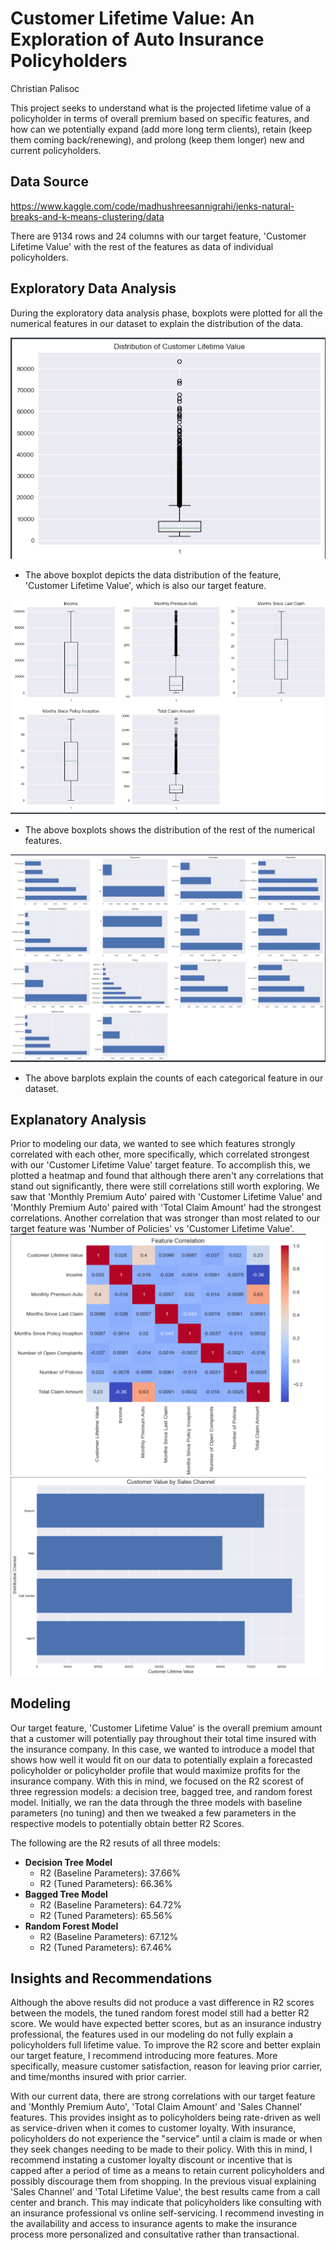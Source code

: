 # Customer Lifetime Value: An Exploration of Auto Insurance Policyholders
Christian Palisoc

This project seeks to understand what is the projected lifetime value of a policyholder in terms of overall premium based on specific features, and how can we 
potentially expand (add more long term clients), retain (keep them coming back/renewing), and prolong (keep them longer) new and current policyholders.

## Data Source
https://www.kaggle.com/code/madhushreesannigrahi/jenks-natural-breaks-and-k-means-clustering/data

There are 9134 rows and 24 columns with our target feature, 'Customer Lifetime Value' with the rest of the features as data of individual policyholders.

## Exploratory Data Analysis

During the exploratory data analysis phase, boxplots were plotted for all the numerical features in our dataset to explain the distribution of the data. 


![CLV box](https://github.com/cipalisoc/Project2/blob/main/cust%20lifetime%20value%20boxplot.png?raw=true)
- The above boxplot depicts the data distribution of the feature, 'Customer Lifetime Value', which is also our target feature.

![num boxes](https://github.com/cipalisoc/Project2/blob/main/num%20features%20boxplots.png?raw=true)
- The above boxplots shows the distribution of the rest of the numerical features.

![cat bars](https://github.com/cipalisoc/Project2/blob/main/cat%20features%20bars.png?raw=true)
- The above barplots explain the counts of each categorical feature in our dataset.

## Explanatory Analysis
Prior to modeling our data, we wanted to see which features strongly correlated with each other, more specifically, which correlated strongest with our 'Customer
Lifetime Value' target feature. To accomplish this, we plotted a heatmap and found that although there aren't any correlations that stand out significantly, there
were still correlations still worth exploring. We saw that 'Monthly Premium Auto' paired with 'Customer Lifetime Value' and 'Monthly Premium Auto' paired with 
'Total Claim Amount' had the strongest correlations. Another correlation that was stronger than most related to our target feature was 'Number of Policies' vs 
'Customer Lifetime Value'.
![heatmap](https://github.com/cipalisoc/Project2/blob/main/heatmap.png?raw=true)
![sales_chan](https://github.com/cipalisoc/Project2/blob/main/val%20by%20sales%20channel.png?raw=true)

## Modeling
Our target feature, 'Customer Lifetime Value' is the overall premium amount that a customer will potentially pay throughout their total time insured with the
insurance company. In this case, we wanted to introduce a model that shows how well it would fit on our data to potentially explain a forecasted policyholder or
policyholder profile that would maximize profits for the insurance company. With this in mind, we focused on the R2 scorest of three regression models: a decision
tree, bagged tree, and random forest model. Initially, we ran the data through the three models with baseline parameters (no tuning) and then we tweaked a few 
parameters in the respective models to potentially obtain better R2 Scores.

The following are the R2 resuts of all three models:

- **Decision Tree Model**
  - R2 (Baseline Parameters): 37.66%
  - R2 (Tuned Parameters):    66.36%
- **Bagged Tree Model**
  - R2 (Baseline Parameters): 64.72%
  - R2 (Tuned Parameters):    65.56%
- **Random Forest Model**
  - R2 (Baseline Parameters): 67.12%
  - R2 (Tuned Parameters):    67.46%
  
## Insights and Recommendations
Although the above results did not produce a vast difference in R2 scores between the models, the tuned random forest model still had a better R2 score. We would 
have expected better scores, but as an insurance industry professional, the features used in our modeling do not fully explain a policyholders full lifetime value.
To improve the R2 score and better explain our target feature, I recommend introducing more features. More specifically, measure customer satisfaction, reason for
leaving prior carrier, and time/months insured with prior carrier. 

With our current data, there are strong correlations with our target feature and 'Monthly Premium Auto', 'Total Claim Amount' and 'Sales Channel' features. This 
provides insight as to policyholders being rate-driven as well as service-driven when it comes to customer loyalty. With insurance, policyholders do
not experience the "service" until a claim is made or when they seek changes needing to be made to their policy. With this in mind, I recommend instating a customer
loyalty discount or incentive that is capped after a period of time as a means to retain current policyholders and possibly discourage them from shopping. In the
previous visual explaining 'Sales Channel' and 'Total Lifetime Value', the best results came from a call center and branch. This may indicate that policyholders 
like consulting with an insurance professional vs online self-servicing. I recommend investing in the availability and access to insurance agents to make the
insurance process more personalized and consultative rather than transactional.  
